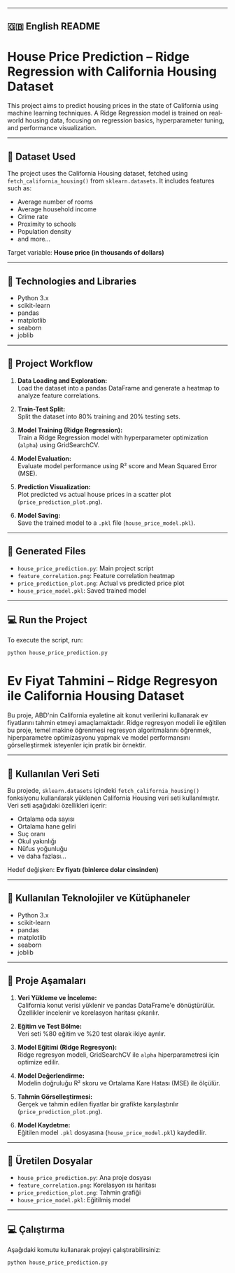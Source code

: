 
---

## 🇬🇧 English README


# House Price Prediction – Ridge Regression with California Housing Dataset

This project aims to predict housing prices in the state of California using machine learning techniques. A Ridge Regression model is trained on real-world housing data, focusing on regression basics, hyperparameter tuning, and performance visualization.

---

## 📌 Dataset Used

The project uses the California Housing dataset, fetched using `fetch_california_housing()` from `sklearn.datasets`. It includes features such as:

- Average number of rooms
- Average household income
- Crime rate
- Proximity to schools
- Population density
- and more...

Target variable: **House price (in thousands of dollars)**

---

## 🔧 Technologies and Libraries

- Python 3.x
- scikit-learn
- pandas
- matplotlib
- seaborn
- joblib

---

## 🚀 Project Workflow

1. **Data Loading and Exploration:**  
   Load the dataset into a pandas DataFrame and generate a heatmap to analyze feature correlations.

2. **Train-Test Split:**  
   Split the dataset into 80% training and 20% testing sets.

3. **Model Training (Ridge Regression):**  
   Train a Ridge Regression model with hyperparameter optimization (`alpha`) using GridSearchCV.

4. **Model Evaluation:**  
   Evaluate model performance using R² score and Mean Squared Error (MSE).

5. **Prediction Visualization:**  
   Plot predicted vs actual house prices in a scatter plot (`price_prediction_plot.png`).

6. **Model Saving:**  
   Save the trained model to a `.pkl` file (`house_price_model.pkl`).

---

## 📁 Generated Files

- `house_price_prediction.py`: Main project script
- `feature_correlation.png`: Feature correlation heatmap
- `price_prediction_plot.png`: Actual vs predicted price plot
- `house_price_model.pkl`: Saved trained model

---

## 💻 Run the Project

To execute the script, run:

```bash
python house_price_prediction.py
```



# Ev Fiyat Tahmini – Ridge Regresyon ile California Housing Dataset

Bu proje, ABD'nin California eyaletine ait konut verilerini kullanarak ev fiyatlarını tahmin etmeyi amaçlamaktadır. Ridge regresyon modeli ile eğitilen bu proje, temel makine öğrenmesi regresyon algoritmalarını öğrenmek, hiperparametre optimizasyonu yapmak ve model performansını görselleştirmek isteyenler için pratik bir örnektir.

---

## 📌 Kullanılan Veri Seti

Bu projede, `sklearn.datasets` içindeki `fetch_california_housing()` fonksiyonu kullanılarak yüklenen California Housing veri seti kullanılmıştır. Veri seti aşağıdaki özellikleri içerir:

- Ortalama oda sayısı
- Ortalama hane geliri
- Suç oranı
- Okul yakınlığı
- Nüfus yoğunluğu
- ve daha fazlası...

Hedef değişken: **Ev fiyatı (binlerce dolar cinsinden)**

---

## 🔧 Kullanılan Teknolojiler ve Kütüphaneler

- Python 3.x
- scikit-learn
- pandas
- matplotlib
- seaborn
- joblib

---

## 🚀 Proje Aşamaları

1. **Veri Yükleme ve İnceleme:**  
   California konut verisi yüklenir ve pandas DataFrame'e dönüştürülür. Özellikler incelenir ve korelasyon haritası çıkarılır.

2. **Eğitim ve Test Bölme:**  
   Veri seti %80 eğitim ve %20 test olarak ikiye ayrılır.

3. **Model Eğitimi (Ridge Regresyon):**  
   Ridge regresyon modeli, GridSearchCV ile `alpha` hiperparametresi için optimize edilir.

4. **Model Değerlendirme:**  
   Modelin doğruluğu R² skoru ve Ortalama Kare Hatası (MSE) ile ölçülür.

5. **Tahmin Görselleştirmesi:**  
   Gerçek ve tahmin edilen fiyatlar bir grafikte karşılaştırılır (`price_prediction_plot.png`).

6. **Model Kaydetme:**  
   Eğitilen model `.pkl` dosyasına (`house_price_model.pkl`) kaydedilir.

---

## 📁 Üretilen Dosyalar

- `house_price_prediction.py`: Ana proje dosyası
- `feature_correlation.png`: Korelasyon ısı haritası
- `price_prediction_plot.png`: Tahmin grafiği
- `house_price_model.pkl`: Eğitilmiş model

---

## 💻 Çalıştırma

Aşağıdaki komutu kullanarak projeyi çalıştırabilirsiniz:

```bash
python house_price_prediction.py

